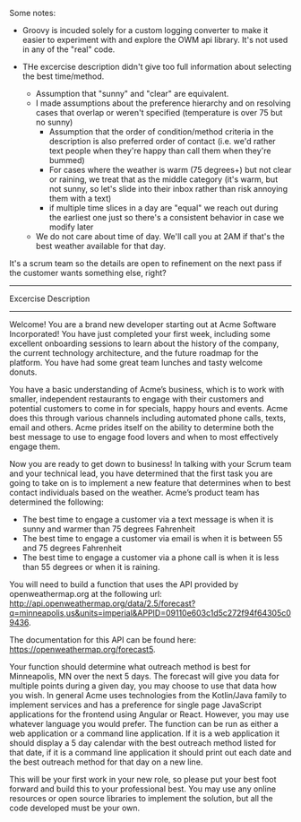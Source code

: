 Some notes:
* Groovy is incuded solely for a custom logging converter to make it easier to experiment with and explore the OWM api library.  It's not used in any of the "real" code.

* THe excercise description didn't give too full information about selecting
  the best time/method.
    * Assumption that "sunny" and "clear" are equivalent.
    * I made assumptions about the preference hierarchy and on resolving cases that
      overlap or weren't specified (temperature is over 75 but no sunny)
        * Assumption that the order of condition/method criteria in the description
          is also preferred order of contact (i.e. we'd rather text people when
          they're happy than call them when they're bummed)
        * For cases where the weather is warm (75 degrees+) but not clear or raining,
          we treat that as the middle category (it's warm, but not sunny, so let's
          slide into their inbox rather than risk annoying them with a text)
        * if multiple time slices in a day are "equal" we reach out during the
          earliest one just so there's a consistent behavior in case we modify later
     * We do not care about time of day.  We'll call you at 2AM if that's the best
          weather available for that day.

  

It's a scrum team so the details are open to refinement on the next pass if the
  customer wants something else, right?


---
Excercise Description
___
Welcome!  You are a brand new developer starting out at Acme Software Incorporated!  You have just completed your first week, including some excellent onboarding sessions to learn about the history of the company, the current technology architecture, and the future roadmap for the platform.  You have had some great team lunches and tasty welcome donuts.

You have a basic understanding of Acme’s business, which is to work with smaller, independent restaurants to  engage with their customers and potential customers to come in for specials, happy hours and events. Acme does this through various channels including automated phone calls, texts, email and others.  Acme prides itself on the ability to determine both the best message to use to engage food lovers and when to most effectively engage them.

Now you are ready to get down to business!  In talking with your Scrum team and your technical lead, you have determined that the first task you are going to take on is to implement a new feature that determines when to best contact individuals based on the weather.  Acme’s product team has determined the following:
* The best time to engage a customer via a text message is when it is sunny and warmer than 75 degrees Fahrenheit
* The best time to engage a customer via email is when it is between 55 and 75 degrees Fahrenheit
* The best time to engage a customer via a phone call is when it is less than 55 degrees or when it is raining.

You will need to build a function that uses the API provided by openweathermap.org at the following url: http://api.openweathermap.org/data/2.5/forecast?q=minneapolis,us&units=imperial&APPID=09110e603c1d5c272f94f64305c09436.

The documentation for this API can be found here: https://openweathermap.org/forecast5.

Your function should determine what outreach method is best for Minneapolis, MN over the next 5 days.  The forecast will give you data for multiple points during a given day, you may choose to use that data how you wish.  In general Acme uses technologies from the Kotlin/Java family to implement services and has a preference for single page JavaScript applications for the frontend using Angular or React.  However, you may use whatever language you would prefer.  The function can be run as either a web application or a command line application.  If it is a web application it should display a 5 day calendar with the best outreach method listed for that date, if it is a command line application it should print out each date and the best outreach method for that day on a new line.

This will be your first work in your new role, so please put your best foot forward and build this to your professional best.  You may use any online resources or open source libraries to implement the solution, but all the code developed must be your own.